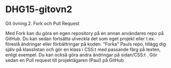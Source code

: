  # DHG15-gitovn2
Git övning 2. Fork och Pull Request

Med Fork kan du göra en egen repository på en annan användares repo på GitHub. Du kan sedan fortsätta utveckla det som eget projekt eller t.ex. föreslå ändringar eller förbättringar på koden.
"Forka" Pauls repo, tillägg dig själv på klasslistan och gör en klass i CSS:t med passande färg på texten, enligt exempel. Du kan också göra andra ändringar på sidan/CSS:t . 
Gör sedan en Pull request till projektägaren (Paul) på GitHub

